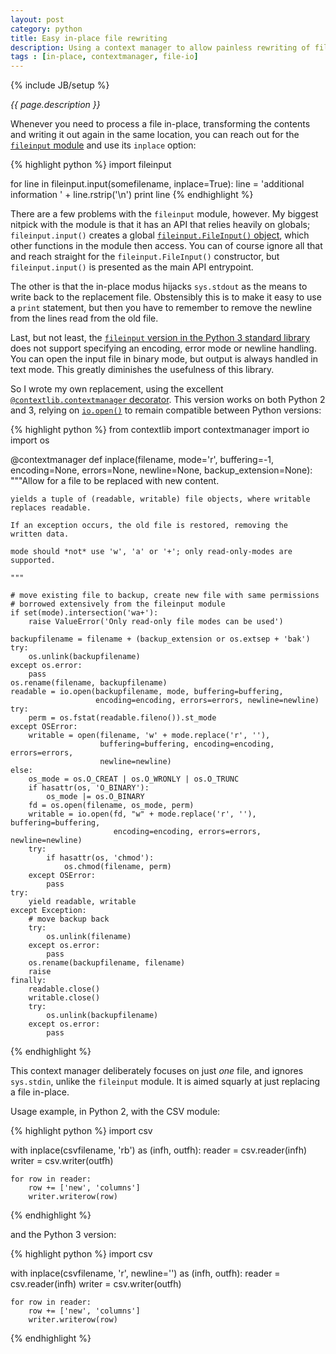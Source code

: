 ```yaml
---
layout: post
category: python
title: Easy in-place file rewriting
description: Using a context manager to allow painless rewriting of files
tags : [in-place, contextmanager, file-io]
---
```

{% include JB/setup %}

*{{ page.description }}*

Whenever you need to process a file in-place, transforming the contents and writing it out again in the same location, you can reach out for the [`fileinput` module](http://docs.python.org/2/library/fileinput.html) and use its `inplace` option:

{% highlight python %}
import fileinput

for line in fileinput.input(somefilename, inplace=True):
    line = 'additional information ' + line.rstrip('\n')
    print line
{% endhighlight %}

There are a few problems with the `fileinput` module, however. My biggest nitpick with the module is that it has an API that relies heavily on globals; `fileinput.input()` creates a global [`fileinput.FileInput()` object](http://docs.python.org/2/library/fileinput.html#fileinput.FileInput), which other functions in the module then access. You can of course ignore all that and reach straight for the `fileinput.FileInput()` constructor, but `fileinput.input()` is presented as the main API entrypoint.

The other is that the in-place modus hijacks `sys.stdout` as the means to write back to the replacement file. Obstensibly this is to make it easy to use a `print` statement, but then you have to remember to remove the newline from the lines read from the old file.

Last, but not least, the [`fileinput` version in the Python 3 standard library](http://docs.python.org/3/library/fileinput.html) does not support specifying an encoding, error mode or newline handling. You can open the input file in binary mode, but output is always handled in text mode. This greatly diminishes the usefulness of this library. 

So I wrote my own replacement, using the excellent [`@contextlib.contextmanager` decorator](http://docs.python.org/2/library/contextlib.html#contextlib.contextmanager). This version works on both Python 2 and 3, relying on [`io.open()`](http://docs.python.org/2/library/io.html#io.open) to remain compatible between Python versions:

{% highlight python %}
from contextlib import contextmanager
import io
import os


@contextmanager
def inplace(filename, mode='r', buffering=-1, encoding=None, errors=None,
            newline=None, backup_extension=None):
    """Allow for a file to be replaced with new content.

    yields a tuple of (readable, writable) file objects, where writable
    replaces readable.

    If an exception occurs, the old file is restored, removing the
    written data.

    mode should *not* use 'w', 'a' or '+'; only read-only-modes are supported.

    """

    # move existing file to backup, create new file with same permissions
    # borrowed extensively from the fileinput module
    if set(mode).intersection('wa+'):
        raise ValueError('Only read-only file modes can be used')

    backupfilename = filename + (backup_extension or os.extsep + 'bak')
    try:
        os.unlink(backupfilename)
    except os.error:
        pass
    os.rename(filename, backupfilename)
    readable = io.open(backupfilename, mode, buffering=buffering,
                       encoding=encoding, errors=errors, newline=newline)
    try:
        perm = os.fstat(readable.fileno()).st_mode
    except OSError:
        writable = open(filename, 'w' + mode.replace('r', ''),
                        buffering=buffering, encoding=encoding, errors=errors,
                        newline=newline)
    else:
        os_mode = os.O_CREAT | os.O_WRONLY | os.O_TRUNC
        if hasattr(os, 'O_BINARY'):
            os_mode |= os.O_BINARY
        fd = os.open(filename, os_mode, perm)
        writable = io.open(fd, "w" + mode.replace('r', ''), buffering=buffering,
                           encoding=encoding, errors=errors, newline=newline)
        try:
            if hasattr(os, 'chmod'):
                os.chmod(filename, perm)
        except OSError:
            pass
    try:
        yield readable, writable
    except Exception:
        # move backup back
        try:
            os.unlink(filename)
        except os.error:
            pass
        os.rename(backupfilename, filename)
        raise
    finally:
        readable.close()
        writable.close()
        try:
            os.unlink(backupfilename)
        except os.error:
            pass
{% endhighlight %}

This context manager deliberately focuses on just *one* file, and ignores `sys.stdin`, unlike the `fileinput` module. It is aimed squarly at just replacing a file in-place.

Usage example, in Python 2, with the CSV module:

{% highlight python %}
import csv

with inplace(csvfilename, 'rb') as (infh, outfh):
    reader = csv.reader(infh)
    writer = csv.writer(outfh)

    for row in reader:
        row += ['new', 'columns']
        writer.writerow(row)
{% endhighlight %}

and the Python 3 version:

{% highlight python %}
import csv

with inplace(csvfilename, 'r', newline='') as (infh, outfh):
    reader = csv.reader(infh)
    writer = csv.writer(outfh)

    for row in reader:
        row += ['new', 'columns']
        writer.writerow(row)
{% endhighlight %}
